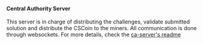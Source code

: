 #### Central Authority Server

This server is in charge of distributing the challenges, validate submitted solution and distribute the CSCoin to the miners. All communication is done through websockets. For more details, check the [ca-server's readme](ca-server/readme.md)


